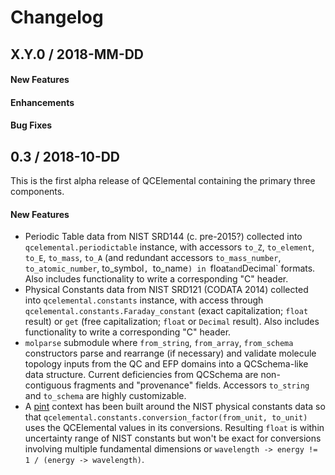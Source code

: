 Changelog
=========

X.Y.0 / 2018-MM-DD
-------------------

#### New Features

#### Enhancements

#### Bug Fixes

0.3 / 2018-10-DD
-------------------

This is the first alpha release of QCElemental containing the primary three components.

#### New Features

- Periodic Table data from NIST SRD144 (c. pre-2015?) collected into `qcelemental.periodictable` instance,
  with accessors `to_Z`, `to_element`, `to_E`, `to_mass`, `to_A` (and redundant accessors `to_mass_number`,
  `to_atomic_number`, to_symbol`, `to_name`) in `float` and `Decimal` formats. Also includes functionality
  to write a corresponding "C" header.
- Physical Constants data from NIST SRD121 (CODATA 2014) collected into `qcelemental.constants` instance,
  with access through `qcelemental.constants.Faraday_constant` (exact capitalization; `float` result) or
  `get` (free capitalization; `float` or `Decimal` result). Also includes functionality to write a
  corresponding "C" header.
- `molparse` submodule where `from_string`, `from_array`, `from_schema` constructors parse and rearrange
  (if necessary) and validate molecule topology inputs from the QC and EFP domains into a QCSchema-like
  data structure. Current deficiencies from QCSchema are non-contiguous fragments and "provenance" fields.
  Accessors `to_string` and `to_schema` are highly customizable.
- A [pint](https://pint.readthedocs.io/en/latest/) context has been built around the NIST physical constants
  data so that `qcelemental.constants.conversion_factor(from_unit, to_unit)` uses the QCElemental values
  in its conversions. Resulting `float` is within uncertainty range of NIST constants but won't be exact
  for conversions involving multiple fundamental dimensions or ``wavelength -> energy != 1 / (energy -> wavelength)``.

